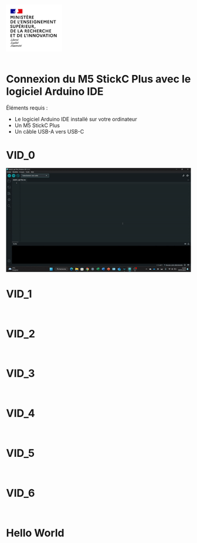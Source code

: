 <img title="" src="https://raw.githubusercontent.com/ErenS61/SAE4-BRAS-ROBOT-M5STACK/main/Images/Logo_enseignement_sup.png?token=GHSAT0AAAAAACRVPLUJK6TQJRTC3QA4Z66YZRWNVWQ" alt="" width="152">&nbsp;&nbsp;&nbsp;&nbsp;&nbsp;&nbsp;&nbsp;&nbsp;&nbsp;&nbsp;&nbsp;&nbsp;&nbsp;&nbsp;&nbsp;&nbsp;&nbsp;&nbsp;&nbsp;&nbsp;&nbsp;&nbsp;&nbsp;&nbsp;&nbsp;&nbsp;&nbsp;&nbsp;&nbsp;&nbsp;&nbsp;&nbsp;&nbsp;&nbsp;&nbsp;&nbsp;&nbsp;&nbsp;&nbsp;&nbsp;&nbsp;&nbsp;&nbsp;&nbsp;&nbsp;&nbsp;&nbsp;&nbsp;&nbsp;&nbsp;&nbsp;&nbsp;&nbsp;&nbsp;&nbsp;&nbsp;&nbsp;&nbsp;&nbsp;&nbsp;&nbsp;&nbsp;&nbsp;&nbsp;&nbsp;&nbsp;&nbsp;&nbsp;&nbsp;&nbsp;&nbsp;&nbsp;&nbsp;&nbsp;&nbsp;&nbsp;&nbsp;&nbsp;&nbsp;&nbsp;&nbsp;&nbsp;&nbsp;&nbsp;&nbsp;&nbsp;&nbsp;&nbsp;&nbsp;&nbsp;&nbsp;&nbsp;&nbsp;&nbsp;&nbsp;&nbsp;&nbsp;&nbsp;&nbsp;&nbsp;&nbsp;&nbsp;&nbsp;&nbsp;&nbsp;&nbsp;&nbsp;&nbsp;&nbsp;&nbsp;&nbsp;&nbsp;&nbsp;&nbsp;&nbsp;&nbsp;&nbsp;&nbsp;&nbsp;&nbsp;<img title="" src="https://raw.githubusercontent.com/ErenS61/SAE4-BRAS-ROBOT-M5STACK/main/Images/Logo_Universit%C3%A9_de_Haute-Alsace_-_UHA.png?token=GHSAT0AAAAAACRVPLUJIBUSLPJP2ISK5XEOZRWNV7Q" alt="" width="330">

# Connexion du M5 StickC Plus avec le logiciel Arduino IDE

Éléments requis :

- Le logiciel Arduino IDE installé sur votre ordinateur
- Un M5 StickC Plus
- Un câble USB-A vers  USB-C

# VID_0

<img src="https://github.com/ErenS61/SAE4-BRAS-ROBOT-M5STACK/blob/main/Images/VID0.gif" title="" alt="" data-align="center">



# VID_1

<img src="https://github.com/ErenS61/SAE4-BRAS-ROBOT-M5STACK/blob/main/Images/VID1.gif" title="" alt="" data-align="center">



# VID_2

<img src="https://github.com/ErenS61/SAE4-BRAS-ROBOT-M5STACK/blob/main/Images/VID2.gif" title="" alt="" data-align="center">



# VID_3

<img src="https://github.com/ErenS61/SAE4-BRAS-ROBOT-M5STACK/blob/main/Images/VID3.gif" title="" alt="" data-align="center">



# VID_4

<img src="https://github.com/ErenS61/SAE4-BRAS-ROBOT-M5STACK/blob/main/Images/VID4.gif" title="" alt="" data-align="center">



# VID_5

<img src="https://github.com/ErenS61/SAE4-BRAS-ROBOT-M5STACK/blob/main/Images/VID5.gif" title="" alt="" data-align="center">



# VID_6

<img src="https://github.com/ErenS61/SAE4-BRAS-ROBOT-M5STACK/blob/main/Images/VID6.gif" title="" alt="" data-align="center">



# Hello World

<img src="https://github.com/ErenS61/SAE4-BRAS-ROBOT-M5STACK/blob/main/Images/HELLO%20WORLD.gif" title="" alt="" data-align="center">
